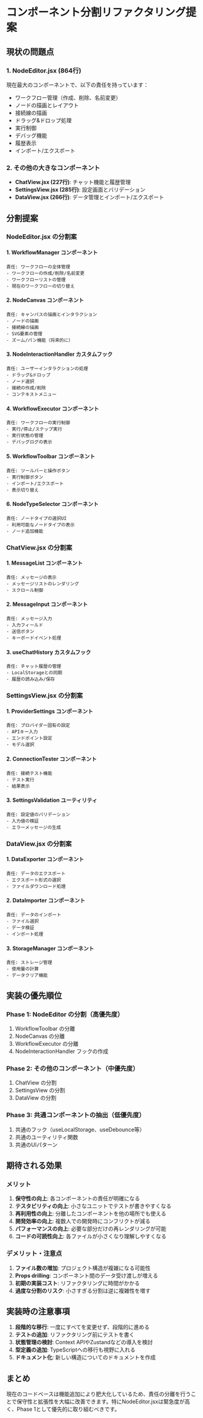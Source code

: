 # コンポーネント分割リファクタリング提案

## 現状の問題点

### 1. NodeEditor.jsx (864行)
現在最大のコンポーネントで、以下の責任を持っています：
- ワークフロー管理（作成、削除、名前変更）
- ノードの描画とレイアウト
- 接続線の描画
- ドラッグ&ドロップ処理
- 実行制御
- デバッグ機能
- 履歴表示
- インポート/エクスポート

### 2. その他の大きなコンポーネント
- **ChatView.jsx (227行)**: チャット機能と履歴管理
- **SettingsView.jsx (285行)**: 設定画面とバリデーション
- **DataView.jsx (266行)**: データ管理とインポート/エクスポート

## 分割提案

### NodeEditor.jsx の分割案

#### 1. **WorkflowManager** コンポーネント
```
責任: ワークフローの全体管理
- ワークフローの作成/削除/名前変更
- ワークフローリストの管理
- 現在のワークフローの切り替え
```

#### 2. **NodeCanvas** コンポーネント
```
責任: キャンバスの描画とインタラクション
- ノードの描画
- 接続線の描画
- SVG要素の管理
- ズーム/パン機能（将来的に）
```

#### 3. **NodeInteractionHandler** カスタムフック
```
責任: ユーザーインタラクションの処理
- ドラッグ&ドロップ
- ノード選択
- 接続の作成/削除
- コンテキストメニュー
```

#### 4. **WorkflowExecutor** コンポーネント
```
責任: ワークフローの実行制御
- 実行/停止/ステップ実行
- 実行状態の管理
- デバッグログの表示
```

#### 5. **WorkflowToolbar** コンポーネント
```
責任: ツールバーと操作ボタン
- 実行制御ボタン
- インポート/エクスポート
- 表示切り替え
```

#### 6. **NodeTypeSelector** コンポーネント
```
責任: ノードタイプの選択UI
- 利用可能なノードタイプの表示
- ノード追加機能
```

### ChatView.jsx の分割案

#### 1. **MessageList** コンポーネント
```
責任: メッセージの表示
- メッセージリストのレンダリング
- スクロール制御
```

#### 2. **MessageInput** コンポーネント
```
責任: メッセージ入力
- 入力フィールド
- 送信ボタン
- キーボードイベント処理
```

#### 3. **useChatHistory** カスタムフック
```
責任: チャット履歴の管理
- LocalStorageとの同期
- 履歴の読み込み/保存
```

### SettingsView.jsx の分割案

#### 1. **ProviderSettings** コンポーネント
```
責任: プロバイダー固有の設定
- APIキー入力
- エンドポイント設定
- モデル選択
```

#### 2. **ConnectionTester** コンポーネント
```
責任: 接続テスト機能
- テスト実行
- 結果表示
```

#### 3. **SettingsValidation** ユーティリティ
```
責任: 設定値のバリデーション
- 入力値の検証
- エラーメッセージの生成
```

### DataView.jsx の分割案

#### 1. **DataExporter** コンポーネント
```
責任: データのエクスポート
- エクスポート形式の選択
- ファイルダウンロード処理
```

#### 2. **DataImporter** コンポーネント
```
責任: データのインポート
- ファイル選択
- データ検証
- インポート処理
```

#### 3. **StorageManager** コンポーネント
```
責任: ストレージ管理
- 使用量の計算
- データクリア機能
```

## 実装の優先順位

### Phase 1: NodeEditor の分割（高優先度）
1. WorkflowToolbar の分離
2. NodeCanvas の分離
3. WorkflowExecutor の分離
4. NodeInteractionHandler フックの作成

### Phase 2: その他のコンポーネント（中優先度）
1. ChatView の分割
2. SettingsView の分割
3. DataView の分割

### Phase 3: 共通コンポーネントの抽出（低優先度）
1. 共通のフック（useLocalStorage、useDebounce等）
2. 共通のユーティリティ関数
3. 共通のUIパターン

## 期待される効果

### メリット
1. **保守性の向上**: 各コンポーネントの責任が明確になる
2. **テスタビリティの向上**: 小さなユニットでテストが書きやすくなる
3. **再利用性の向上**: 分離したコンポーネントを他の場所でも使える
4. **開発効率の向上**: 複数人での開発時にコンフリクトが減る
5. **パフォーマンスの向上**: 必要な部分だけの再レンダリングが可能
6. **コードの可読性向上**: 各ファイルが小さくなり理解しやすくなる

### デメリット・注意点
1. **ファイル数の増加**: プロジェクト構造が複雑になる可能性
2. **Props drilling**: コンポーネント間のデータ受け渡しが増える
3. **初期の実装コスト**: リファクタリングに時間がかかる
4. **過度な分割のリスク**: 小さすぎる分割は逆に複雑性を増す

## 実装時の注意事項

1. **段階的な移行**: 一度にすべてを変更せず、段階的に進める
2. **テストの追加**: リファクタリング前にテストを書く
3. **状態管理の検討**: Context APIやZustandなどの導入を検討
4. **型定義の追加**: TypeScriptへの移行も視野に入れる
5. **ドキュメント化**: 新しい構造についてのドキュメントを作成

## まとめ

現在のコードベースは機能追加により肥大化しているため、責任の分離を行うことで保守性と拡張性を大幅に改善できます。特にNodeEditor.jsxは緊急度が高く、Phase 1として優先的に取り組むべきです。
